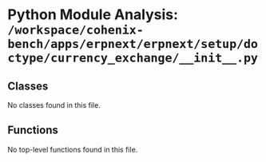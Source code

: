 # Python Module Analysis: `/workspace/cohenix-bench/apps/erpnext/erpnext/setup/doctype/currency_exchange/__init__.py`

## Classes

No classes found in this file.


## Functions

No top-level functions found in this file.
